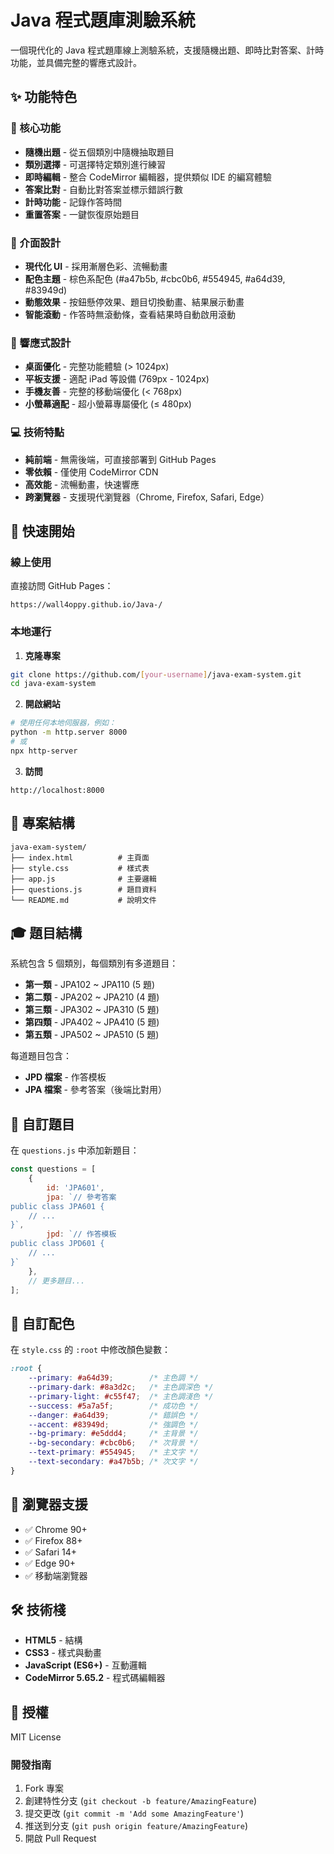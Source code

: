 # Java 程式題庫測驗系統

一個現代化的 Java 程式題庫線上測驗系統，支援隨機出題、即時比對答案、計時功能，並具備完整的響應式設計。

## ✨ 功能特色

### 🎯 核心功能
- **隨機出題** - 從五個類別中隨機抽取題目
- **類別選擇** - 可選擇特定類別進行練習
- **即時編輯** - 整合 CodeMirror 編輯器，提供類似 IDE 的編寫體驗
- **答案比對** - 自動比對答案並標示錯誤行數
- **計時功能** - 記錄作答時間
- **重置答案** - 一鍵恢復原始題目

### 🎨 介面設計
- **現代化 UI** - 採用漸層色彩、流暢動畫
- **配色主題** - 棕色系配色 (#a47b5b, #cbc0b6, #554945, #a64d39, #83949d)
- **動態效果** - 按鈕懸停效果、題目切換動畫、結果展示動畫
- **智能滾動** - 作答時無滾動條，查看結果時自動啟用滾動

### 📱 響應式設計
- **桌面優化** - 完整功能體驗 (> 1024px)
- **平板支援** - 適配 iPad 等設備 (769px - 1024px)
- **手機友善** - 完整的移動端優化 (< 768px)
- **小螢幕適配** - 超小螢幕專屬優化 (≤ 480px)

### 💻 技術特點
- **純前端** - 無需後端，可直接部署到 GitHub Pages
- **零依賴** - 僅使用 CodeMirror CDN
- **高效能** - 流暢動畫，快速響應
- **跨瀏覽器** - 支援現代瀏覽器（Chrome, Firefox, Safari, Edge）

## 🚀 快速開始

### 線上使用
直接訪問 GitHub Pages：
```
https://wall4oppy.github.io/Java-/
```

### 本地運行

1. **克隆專案**
```bash
git clone https://github.com/[your-username]/java-exam-system.git
cd java-exam-system
```

2. **開啟網站**
```bash
# 使用任何本地伺服器，例如：
python -m http.server 8000
# 或
npx http-server
```

3. **訪問**
```
http://localhost:8000
```

## 📁 專案結構

```
java-exam-system/
├── index.html          # 主頁面
├── style.css           # 樣式表
├── app.js              # 主要邏輯
├── questions.js        # 題目資料
└── README.md           # 說明文件
```

## 🎓 題目結構

系統包含 5 個類別，每個類別有多道題目：

- **第一類** - JPA102 ~ JPA110 (5 題)
- **第二類** - JPA202 ~ JPA210 (4 題)
- **第三類** - JPA302 ~ JPA310 (5 題)
- **第四類** - JPA402 ~ JPA410 (5 題)
- **第五類** - JPA502 ~ JPA510 (5 題)

每道題目包含：
- **JPD 檔案** - 作答模板
- **JPA 檔案** - 參考答案（後端比對用）

## 🔧 自訂題目

在 `questions.js` 中添加新題目：

```javascript
const questions = [
    {
        id: 'JPA601',
        jpa: `// 參考答案
public class JPA601 {
    // ...
}`,
        jpd: `// 作答模板
public class JPD601 {
    // ...
}`
    },
    // 更多題目...
];
```

## 🎨 自訂配色

在 `style.css` 的 `:root` 中修改顏色變數：

```css
:root {
    --primary: #a64d39;        /* 主色調 */
    --primary-dark: #8a3d2c;   /* 主色調深色 */
    --primary-light: #c55f47;  /* 主色調淺色 */
    --success: #5a7a5f;        /* 成功色 */
    --danger: #a64d39;         /* 錯誤色 */
    --accent: #83949d;         /* 強調色 */
    --bg-primary: #e5ddd4;     /* 主背景 */
    --bg-secondary: #cbc0b6;   /* 次背景 */
    --text-primary: #554945;   /* 主文字 */
    --text-secondary: #a47b5b; /* 次文字 */
}
```

## 📱 瀏覽器支援

- ✅ Chrome 90+
- ✅ Firefox 88+
- ✅ Safari 14+
- ✅ Edge 90+
- ✅ 移動端瀏覽器

## 🛠️ 技術棧

- **HTML5** - 結構
- **CSS3** - 樣式與動畫
- **JavaScript (ES6+)** - 互動邏輯
- **CodeMirror 5.65.2** - 程式碼編輯器

## 📄 授權

MIT License

### 開發指南

1. Fork 專案
2. 創建特性分支 (`git checkout -b feature/AmazingFeature`)
3. 提交更改 (`git commit -m 'Add some AmazingFeature'`)
4. 推送到分支 (`git push origin feature/AmazingFeature`)
5. 開啟 Pull Request